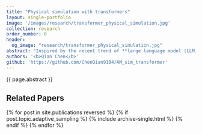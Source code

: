 ```yaml
---
title: "Physical simulation with transformers"
layout: single-portfolio
image: '/images/research/transformer_physical_simulation.jpg'
collection: research
order_number: 0
header: 
  og_image: "research/transformer_physical_simulation.jpg"
abstract: "Inspired by the recent trend of **large language model (LLM)**, trasient physical problems such as heat transfer could be solved in a step by step, or sequence to sequence way. We build a model based on transformer models to solve the long-term dependancy problem existing in physical simulation <br/> Authors: <b> Qian Chen </b> <br/>"
authors: '<b>Qian Chen</b>'
github: 'https://github.com/ChenQian9104/AM_sim_transformer'
---
```


{{ page.abstract }}

## Related Papers

{% for post in site.publications reversed %}
  {% if post.topic.adaptive_sampling %}
    {% include archive-single.html %}
  {% endif %}
{% endfor %}
